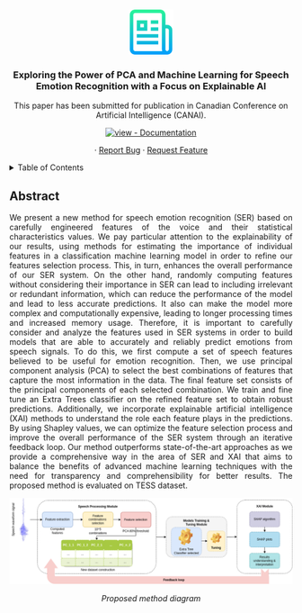 <a name="readme-top"></a>

<!-- PROJECT LOGO -->
<br />

<div align="center">
 <a href="https://github.com/alaaNfissi/Exploring-the-Power-of-PCA-and-Machine-Learning-for-Speech-Emotion-Recognition-with-a-Focus-on-XAI">
   <img src="images/logo.png" alt="Logo" width="80" height="80">
 </a>

 <h3 align="center">Exploring the Power of PCA and Machine Learning for Speech Emotion Recognition with a Focus on Explainable AI</h3>

 <p align="center">
   This paper has been submitted for publication in Canadian Conference on Artificial Intelligence (CANAI).
   <br />
  </p>
  <!-- <a href="https://github.com/alaaNfissi/Exploring-the-Power-of-PCA-and-Machine-Learning-for-Speech-Emotion-Recognition-with-a-Focus-on-XAI"><strong>Explore the docs »</strong></a> -->
</div>  

 
<div align="center">

[![view - Documentation](https://img.shields.io/badge/view-Documentation-blue?style=for-the-badge)](https://github.com/alaaNfissi/Exploring-the-Power-of-PCA-and-Machine-Learning-for-Speech-Emotion-Recognition-with-a-Focus-on-XAI/#readme "Go to project documentation")

</div>  

<div align="center">
   <p align="center">
   ·
   <a href="https://github.com/alaaNfissi/Exploring-the-Power-of-PCA-and-Machine-Learning-for-Speech-Emotion-Recognition-with-a-Focus-on-XAI/issues">Report Bug</a>
   ·
   <a href="https://github.com/alaaNfissi/Exploring-the-Power-of-PCA-and-Machine-Learning-for-Speech-Emotion-Recognition-with-a-Focus-on-XAI/issues">Request Feature</a>
 </p>
</div>
<!-- TABLE OF CONTENTS -->
<details>
  <summary>Table of Contents</summary>
  <ol>
    <li><a href="#abstract">Abstract</a></li>
    <li><a href="#built-with">Built With</a></li>
    <li>
      <a href="#getting-started">Getting Started</a>
      <ul>
        <li><a href="#getting-the-code">Getting the code</a></li>
        <li><a href="#dependencies">Dependencies</a></li>
        <li><a href="#reproducing-the-results">Reproducing the results</a></li>
      </ul>
    </li>
    <li>
      <a href="#results">Results</a>
      <ul>
        <li><a href="#on-tess-dataset">On TESS dataset</a></li>
      </ul>
    </li>
    <li><a href="#contributing">Contributing</a></li>
    <li><a href="#license">License</a></li>
    <li><a href="#contact">Contact</a></li>
  </ol>
</details>

<!-- ABSTRACT -->
## Abstract

<p align="justify"> We present a new method for speech emotion recognition (SER) based on carefully engineered features of the voice and their statistical characteristics values. We pay particular attention to the explainability of our results, using methods for estimating the importance of individual features in a classification machine learning model in order to refine our features selection process. This, in turn, enhances the overall performance of our SER system. On the other hand, randomly computing features without considering their importance in SER can lead to including irrelevant or redundant information, which can reduce the performance of the model and lead to less accurate predictions. It also can make the model more complex and computationally expensive, leading to longer processing times and increased memory usage. Therefore, it is important to carefully consider and analyze the features used in SER systems in order to build models that are able to accurately and reliably predict emotions from speech signals. To do this, we first compute a set of speech features believed to be useful for emotion recognition. Then, we use principal component analysis (PCA) to select the best combinations of features that capture the most information in the data. The final feature set consists of the principal components of each selected combination. We train and fine tune an Extra Trees classifier on the refined feature set to obtain robust predictions. Additionally, we incorporate explainable artificial intelligence (XAI) methods to understand the role each feature plays in the predictions. By using Shapley values, we can optimize the feature selection process and improve the overall performance of the SER system through an iterative feedback loop. Our method outperforms state-of-the-art approaches as we provide a comprehensive way in the area of SER and XAI that aims to balance the benefits of advanced machine learning techniques with the need for transparency and comprehensibility for better results. The proposed method is evaluated on TESS dataset. </p>
<div align="center">
  
![model-architecture][model-architecture]
  
*Proposed method diagram*
  
</div>


<!-- MARKDOWN LINKS & IMAGES -->
<!-- https://www.markdownguide.org/basic-syntax/#reference-style-links -->
[model-architecture]: images/XAI_1.png
